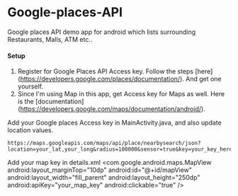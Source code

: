 # Google-places-API

Google places API demo app for android which lists surrounding Restaurants, Malls, ATM etc..

#### Setup
1. Register for Google Places API Access key. Follow the steps [here] (https://developers.google.com/places/documentation/). And get one yourself.
2. Since I'm using Map in this app, get Access key for Maps as well. Here is the [documentation] (https://developers.google.com/maps/documentation/android/).

Add your Google places Access key in MainActivity.java, and also update location values.
        
    https://maps.googleapis.com/maps/api/place/nearbysearch/json?location=your_lat,your_long&radius=100000&sensor=true&key=your_key_here&types=
    
    
Add your map key in details.xml
    <com.google.android.maps.MapView
    android:layout_marginTop="10dp"
    android:id="@+id/mapView"
            android:layout_width="fill_parent"
            android:layout_height="250dp"
            android:apiKey="your_map_key"
            android:clickable="true" />
